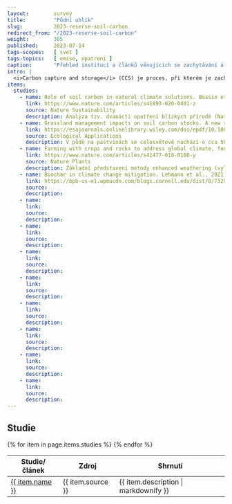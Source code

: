 ```yaml
---
layout:        survey
title:         "Půdní uhlík"
slug:          2023-reserse-soil-carbon
redirect_from: "/2023-reserse-soil-carbon"
weight:        305
published:     2023-07-14
tags-scopes:   [ svet ]
tags-topics:   [ emise, opatreni ]
caption:       "Přehled institucí a článků věnujících se zachytávání a ukládání uhlíku z atmosféry."
intro: |
  <i>Carbon capture and storage</i> (CCS) je proces, při kterém je zachytáván CO<sub>2</sub>, který je následně uložen, aby neunikl zpět do atmosféry. Jedná se o potenciálně klíčový nástroj pro mitigaci změn klimatu a je součástí většiny scénářů k dosažení klimatické neutrality.
items:
  studies:
    - name: Role of soil carbon in natural climate solutions. Bossio et al., 2020
      link: https://www.nature.com/articles/s41893-020-0491-z
      source: Nature Sustainability
      description: Analýza tzv. dvanácti opatření blízkých přírodě (Natural Climate Solutions – NCS), podporujících ukládání a uchovávání uhlíku v půdě – pro každé opatření vyčíslen mitigační potenciál (v GtCO2e ročně) v roce 2030 ve třech úrovních finanční náročnosti. Návaznost na [Griscom et al., 2017](https://www.researchgate.net/publication/320536154_Natural_climate_solutions)
    - name: Grassland management impacts on soil carbon stocks. A new synthesis. Conant et al., 2017
      link: https://esajournals.onlinelibrary.wiley.com/doi/epdf/10.1002/eap.1473
      source: Ecological Applications
      description: V půdě na pastvinách se celosvětově nachází o cca 50 % víc SOC víc než v lesní půdě. Meta-analýza vlivu různých praktik managementu pastvin (přeměna orné půdy na pastvinu; přeměna přirozeného ekosystému na pastvinu; využití žížal; hnojení; oheň(vypalování?); pastva; (trvalé) travní porosty - trávnaté porasty; rekultivace) na SOC. Přeměnou orné půdy na pastvinu je možné zvýšit množství SOC o 40%.
    - name: Farming with crops and rocks to address global climate, food and soil security. Beerling et al., 2018.
      link: https://www.nature.com/articles/s41477-018-0108-y
      source: Nature Plants
      description: Základní představení metody enhanced weathering (vylepšené zvětrávání), při které se do půdy zabudovávají křemičité horniny (studie se věnuje hlavně bazaltu), jež reagují s CO2 za vzniku stabilnějších forem uhlíku a dalších produktů. Zkoumání pozitivních účinků této metody na půdu a zemědělskou produkci; potřeba dalšího výzkumu.
    - name: Biochar in climate change mitigation. Lehmann et al., 2021.
      link: https://bpb-us-e1.wpmucdn.com/blogs.cornell.edu/dist/8/7329/files/2021/12/NatureGeoscience-14-883-892-2021-Lehmann.pdf
      source: 
      description: 
    - name:
      link: 
      source: 
      description: 
    - name:
      link: 
      source: 
      description: 
    - name:
      link: 
      source: 
      description: 
    - name:
      link: 
      source: 
      description: 
    - name:
      link: 
      source: 
      description: 
    - name:
      link: 
      source: 
      description: 
    - name:
      link: 
      source: 
      description: 
    - name:
      link: 
      source: 
      description: 
---
```


## Studie

<table class="table table-striped table-hover mt-4 mb-4">
  <thead>
    <tr>
      <th scope="col" class="text-uppercase">Studie/článek</th>
      <th scope="col" class="text-uppercase">Zdroj</th>
      <th scope="col" class="text-uppercase">Shrnutí</th>
    </tr>
  </thead>
  <tbody>
    {% for item in page.items.studies %}
    <tr>
      <td class="align-middle font-weight-bold">
        <a href="{{ item.link }}">{{ item.name }}</a>
      </td>
      <td class="align-middle">{{ item.source }}</td>
      <td class="align-middle">{{ item.description | markdownify }}</td>
    </tr>
    {% endfor %}
  </tbody>
</table>

